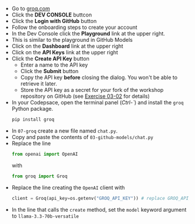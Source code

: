 * Go to [groq.com](https://groq.com)
* Click the **DEV CONSOLE** buttcon
* Click the **Login with GitHub** button
* Follow the onboarding steps to create your account
* In the Dev Console click the **Playground** link at the upper right.
* This is similar to the playground in GitHub Models
* Click on the **Dashboard** link at the upper right
* Click on the **API Keys** link at the upper right
* Click the **Create API Key** button
  * Enter a name to the API key
  * Click the **Submit** button
  * Copy the API key **before** closing the dialog.  You won't be able to retrieve it later.
  * Store the API key as a secret for your fork of the workshop repository on GitHub (see [Exercise 03-02](https://github.com) for details)
* In your Codepsace, open the terminal panel (*Ctrl-\`*) and install the `groq` Python package.
  ```bash
  pip install groq
  ```
* In `07-groq` create a new file named `chat.py`.
* Copy and paste the contents of `03-github-models/chat.py`
* Replace the line
  ```python
  from openai import OpenAI
  ```
  with
  ```python
  from groq import Groq
  ```
* Replace the line creating the `OpenAI` client with
  ```python
  client = Groq(api_key=os.getenv("GROQ_API_KEY")) # replace GROQ_API_KEY with the name of your secret
  ```
* In the line that calls the `create` method, set the `model` keyword argument to `llama-3.3-70b-versatile`
